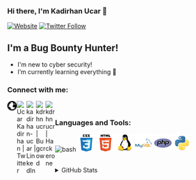 ### Hi there, I'm Kadirhan Ucar 👋

[![Website](https://img.shields.io/website?label=kdrhnucr.me&style=for-the-badge&url=https%3A%2F%2Fkdrhnucr.me)](https://kdrhnucr.me)
[![Twitter Follow](https://img.shields.io/twitter/follow/UcarKadirhan?color=1DA1F2&label=FOLLOW%20%40UcarKadirhan&style=for-the-badge)](https://twitter.com/intent/follow?original_referer=https%3A%2F%2Fgithub.com%2Fkdrhnucr&screen_name=UcarKadirhan)

## I'm a Bug Bounty Hunter!

- I'm new to cyber security!
- I’m currently learning everything 🤣

### Connect with me:

[<img align="left" alt="kdrhnucr.github.io" width="22px" src="https://raw.githubusercontent.com/iconic/open-iconic/master/svg/globe.svg" />][website]
[<img align="left" alt="UcarKadirhan | Twitter" width="22px" src="https://cdn.jsdelivr.net/npm/simple-icons@5.18.0/icons/twitter.svg" />][twitter]
[<img align="left" alt="kadirhan-ucar | LinkedIn" width="22px" src="https://cdn.jsdelivr.net/npm/simple-icons@5.18.0/icons/linkedin.svg" />][linkedin]
[<img align="left" alt="kdrhnucr | Bugcrowd" width="22px" src="https://cdn.jsdelivr.net/npm/simple-icons@5.18.0/icons/bugcrowd.svg" />][bugcrowd]
[<img align="left" alt="kdrhnucr | Hackerone" width="22px" src="https://cdn.jsdelivr.net/npm/simple-icons@5.18.0/icons/hackerone.svg" />][hackerone]

<br />

### Languages and Tools:

<p align="left">
<img src="https://www.vectorlogo.zone/logos/gnu_bash/gnu_bash-icon.svg" alt="bash" width="40" height="40"/> 
<img src="https://raw.githubusercontent.com/devicons/devicon/master/icons/css3/css3-original-wordmark.svg" alt="css3" width="40" height="40"/> </a> 
<img src="https://raw.githubusercontent.com/devicons/devicon/master/icons/html5/html5-original-wordmark.svg" alt="html5" width="40" height="40"/> </a>
<img src="https://raw.githubusercontent.com/devicons/devicon/master/icons/linux/linux-original.svg" alt="linux" width="40" height="40"/> </a>
<img src="https://raw.githubusercontent.com/devicons/devicon/master/icons/mysql/mysql-original-wordmark.svg" alt="mysql" width="40" height="40"/> </a> 
<img src="https://raw.githubusercontent.com/devicons/devicon/master/icons/php/php-original.svg" alt="php" width="40" height="40"/> </a> 
<img src="https://raw.githubusercontent.com/devicons/devicon/master/icons/python/python-original.svg" alt="python" width="40" height="40"/> </a> 

<br />
<br />

<details>
  <summary>GitHub Stats</summary>

  <img align="left" alt="kdrhnucr's GitHub Stats" src="https://github-readme-stats.vercel.app/api?username=kdrhnucr&theme=dark&show_icons=true" />

</details>

[website]: https://kdrhnucr.github.io
[twitter]: https://twitter.com/UcarKadirhan
[linkedin]: https://linkedin.com/in/kadirhan-ucar
[bugcrowd]: https://bugcrowd.com/kdrhnucr
[hackerone]: https://hackerone.com/kdrhnucr?type=user
